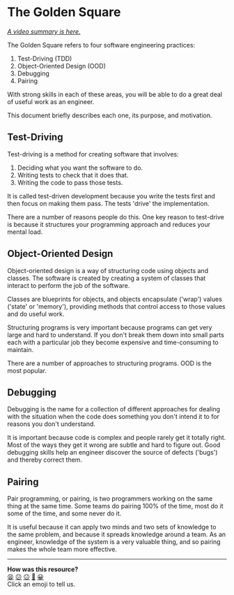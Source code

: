 # The Golden Square

_[A video summary is here.](https://youtu.be/tMMqSI2Cu6g&t=0s)_

The Golden Square refers to four software engineering practices:

1. Test-Driving (TDD)
2. Object-Oriented Design (OOD)
3. Debugging
4. Pairing

With strong skills in each of these areas, you will be able to do a great deal
of useful work as an engineer.

This document briefly describes each one, its purpose, and motivation.

## Test-Driving

Test-driving is a method for creating software that involves:

1. Deciding what you want the software to do.
2. Writing tests to check that it does that.
3. Writing the code to pass those tests.

It is called test-driven development because you write the tests first and then
focus on making them pass. The tests 'drive' the implementation.

There are a number of reasons people do this. One key reason to test-drive is
because it structures your programming approach and reduces your mental load.

## Object-Oriented Design

Object-oriented design is a way of structuring code using objects and classes.
The software is created by creating a system of classes that interact to perform
the job of the software. 

Classes are blueprints for objects, and objects encapsulate ('wrap') values
('state' or 'memory'), providing methods that control access to those values and
do useful work.

Structuring programs is very important because programs can get very large and
hard to understand. If you don't break them down into small parts each with a
particular job they become expensive and time-consuming to maintain.

There are a number of approaches to structuring programs. OOD is the most
popular.

## Debugging

Debugging is the name for a collection of different approaches for dealing with
the situation when the code does something you don't intend it to for reasons
you don't understand.

It is important because code is complex and people rarely get it totally right.
Most of the ways they get it wrong are subtle and hard to figure out. Good
debugging skills help an engineer discover the source of defects ('bugs') and
thereby correct them.

## Pairing

Pair programming, or pairing, is two programmers working on the same thing at
the same time. Some teams do pairing 100% of the time, most do it some of the
time, and some never do it.

It is useful because it can apply two minds and two sets of knowledge to the
same problem, and because it spreads knowledge around a team. As an engineer,
knowledge of the system is a very valuable thing, and so pairing makes the whole
team more effective.


<!-- BEGIN GENERATED SECTION DO NOT EDIT -->

---

**How was this resource?**  
[😫](https://airtable.com/shrUJ3t7KLMqVRFKR?prefill_Repository=makersacademy%2Fgolden-square-in-python&prefill_File=pills%2Fthe_golden_square.md&prefill_Sentiment=😫) [😕](https://airtable.com/shrUJ3t7KLMqVRFKR?prefill_Repository=makersacademy%2Fgolden-square-in-python&prefill_File=pills%2Fthe_golden_square.md&prefill_Sentiment=😕) [😐](https://airtable.com/shrUJ3t7KLMqVRFKR?prefill_Repository=makersacademy%2Fgolden-square-in-python&prefill_File=pills%2Fthe_golden_square.md&prefill_Sentiment=😐) [🙂](https://airtable.com/shrUJ3t7KLMqVRFKR?prefill_Repository=makersacademy%2Fgolden-square-in-python&prefill_File=pills%2Fthe_golden_square.md&prefill_Sentiment=🙂) [😀](https://airtable.com/shrUJ3t7KLMqVRFKR?prefill_Repository=makersacademy%2Fgolden-square-in-python&prefill_File=pills%2Fthe_golden_square.md&prefill_Sentiment=😀)  
Click an emoji to tell us.

<!-- END GENERATED SECTION DO NOT EDIT -->
